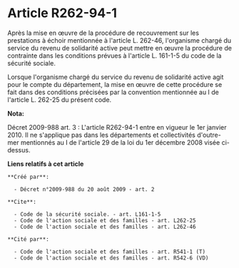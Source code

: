 # Article R262-94-1

Après la mise en œuvre de la procédure de recouvrement sur les prestations à échoir mentionnée à l'article L. 262-46,
l'organisme chargé du service du revenu de solidarité active peut mettre en œuvre la procédure de contrainte dans les
conditions prévues à l'article L. 161-1-5 du code de la sécurité sociale. 

Lorsque l'organisme chargé du service du revenu de solidarité active agit pour le compte du département, la mise en œuvre de
cette procédure se fait dans des conditions précisées par la convention mentionnée au I de l'article L. 262-25 du présent
code.

**Nota:**

Décret 2009-988 art. 3 : L'article R262-94-1 entre en vigueur le 1er janvier 2010. Il ne s'applique pas dans les départements
et collectivités d'outre-mer mentionnés au I de l'article 29 de la loi du 1er décembre 2008 visée ci-dessus.

**Liens relatifs à cet article**

	**Créé par**:

	  - Décret n°2009-988 du 20 août 2009 - art. 2

	**Cite**:

	  - Code de la sécurité sociale. - art. L161-1-5
	  - Code de l'action sociale et des familles - art. L262-25
	  - Code de l'action sociale et des familles - art. L262-46

	**Cité par**:

	  - Code de l'action sociale et des familles - art. R541-1 (T)
	  - Code de l'action sociale et des familles - art. R542-6 (VD)
